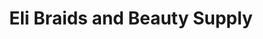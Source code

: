 ---
title: "Eli Braids and Beauty Supply"
url: /albuquerque/eli-braids-and-beauty-supply/
shop: beauty
---